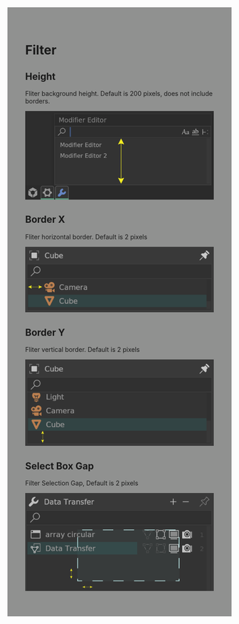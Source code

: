 <div style="background-color: #909190; padding: 40px;">

# **Filter**

## Height

Fliter background height. Default is 200 pixels, does not include borders.

![](./img/filter_height.png)

## Border X

Fliter horizontal border. Default is 2 pixels

![](./img/filter_border_x.png)

## Border Y

Fliter vertical border. Default is 2 pixels

![](./img/filter_border_y.png)

## Select Box Gap

Filter Selection Gap, Default is 2 pixels

![](./img/filter_select_box_gap.png)
